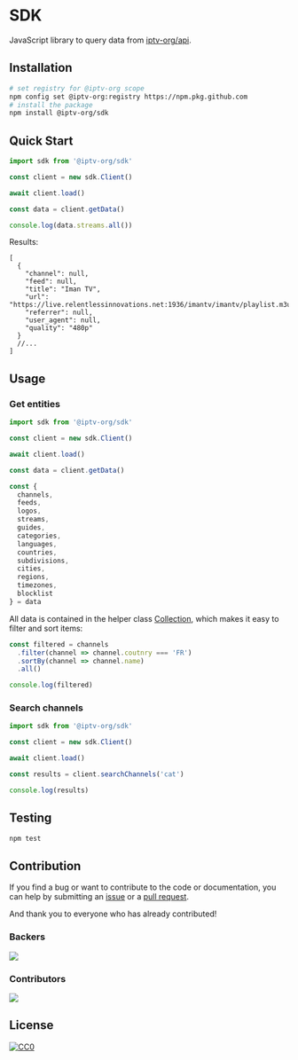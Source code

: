 # SDK

JavaScript library to query data from [iptv-org/api](https://github.com/iptv-org/api).

## Installation

```sh
# set registry for @iptv-org scope
npm config set @iptv-org:registry https://npm.pkg.github.com
# install the package
npm install @iptv-org/sdk
```

## Quick Start

```js
import sdk from '@iptv-org/sdk'

const client = new sdk.Client()

await client.load()

const data = client.getData()

console.log(data.streams.all())
```

Results:

```jsonc
[
  {
    "channel": null,
    "feed": null,
    "title": "Iman TV",
    "url": "https://live.relentlessinnovations.net:1936/imantv/imantv/playlist.m3u8",
    "referrer": null,
    "user_agent": null,
    "quality": "480p"
  }
  //...
]
```

## Usage

### Get entities

```js
import sdk from '@iptv-org/sdk'

const client = new sdk.Client()

await client.load()

const data = client.getData()

const {
  channels,
  feeds,
  logos,
  streams,
  guides,
  categories,
  languages,
  countries,
  subdivisions,
  cities,
  regions,
  timezones,
  blocklist
} = data
```

All data is contained in the helper class [Collection](https://github.com/freearhey/core-js/blob/master/docs/classes/Collection.md), which makes it easy to filter and sort items:

```js
const filtered = channels
  .filter(channel => channel.coutnry === 'FR')
  .sortBy(channel => channel.name)
  .all()

console.log(filtered)
```

### Search channels

```js
import sdk from '@iptv-org/sdk'

const client = new sdk.Client()

await client.load()

const results = client.searchChannels('cat')

console.log(results)
```

## Testing

```sh
npm test
```

## Contribution

If you find a bug or want to contribute to the code or documentation, you can help by submitting an [issue](https://github.com/iptv-org/api/issues) or a [pull request](https://github.com/iptv-org/api/pulls).

And thank you to everyone who has already contributed!

### Backers

<a href="https://opencollective.com/iptv-org"><img src="https://opencollective.com/iptv-org/backers.svg?width=890" /></a>

### Contributors

<a href="https://github.com/iptv-org/iptv/graphs/contributors"><img src="https://opencollective.com/iptv-org/contributors.svg?width=890" /></a>

## License

[![CC0](http://mirrors.creativecommons.org/presskit/buttons/88x31/svg/cc-zero.svg)](LICENSE)
